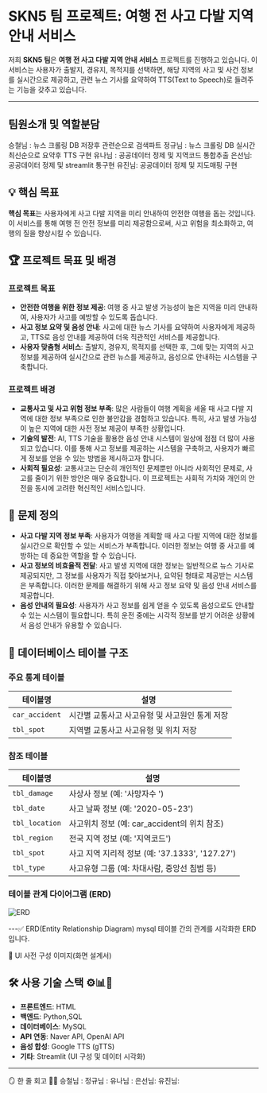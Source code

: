 # SKN5 팀 프로젝트: 여행 전 사고 다발 지역 안내 서비스

저희 **SKN5 팀**은 **여행 전 사고 다발 지역 안내 서비스** 프로젝트를 진행하고 있습니다. 이 서비스는 사용자가 출발지, 경유지, 목적지를 선택하면, 해당 지역의 사고 및 사건 정보를 실시간으로 제공하고, 관련 뉴스 기사를 요약하여 TTS(Text to Speech)로 들려주는 기능을 갖추고 있습니다.

---
## 팀원소개 및 역할분담
승철님 : 뉴스 크롤링 DB 저장후 관련순으로 검색파트
정규님 : 뉴스 크롤링 DB 실시간 최신순으로 요약후 TTS 구현
유나님 : 공공데이터 정제 및 지역코드 통합추출
은선님: 공공데이터 정제 및 streamlit 통구현
유진님: 공공데이터 정제 및 지도매핑 구현

## 💡 핵심 목표
**핵심 목표**는 사용자에게 사고 다발 지역을 미리 안내하여 안전한 여행을 돕는 것입니다. 이 서비스를 통해 여행 전 안전 정보를 미리 제공함으로써, 사고 위험을 최소화하고, 여행의 질을 향상시킬 수 있습니다.

## 🏆 프로젝트 목표 및 배경

### 프로젝트 목표
- **안전한 여행을 위한 정보 제공**: 여행 중 사고 발생 가능성이 높은 지역을 미리 안내하여, 사용자가 사고를 예방할 수 있도록 돕습니다.
- **사고 정보 요약 및 음성 안내**: 사고에 대한 뉴스 기사를 요약하여 사용자에게 제공하고, TTS로 음성 안내를 제공하여 더욱 직관적인 서비스를 제공합니다.
- **사용자 맞춤형 서비스**: 출발지, 경유지, 목적지를 선택한 후, 그에 맞는 지역의 사고 정보를 제공하여 실시간으로 관련 뉴스를 제공하고, 음성으로 안내하는 시스템을 구축합니다.

### 프로젝트 배경
- **교통사고 및 사고 위험 정보 부족**: 많은 사람들이 여행 계획을 세울 때 사고 다발 지역에 대한 정보 부족으로 인한 불안감을 경험하고 있습니다. 특히, 사고 발생 가능성이 높은 지역에 대한 사전 정보 제공이 부족한 상황입니다.
- **기술의 발전**: AI, TTS 기술을 활용한 음성 안내 시스템이 일상에 점점 더 많이 사용되고 있습니다. 이를 통해 사고 정보를 제공하는 시스템을 구축하고, 사용자가 빠르게 정보를 얻을 수 있는 방법을 제시하고자 합니다.
- **사회적 필요성**: 교통사고는 단순히 개인적인 문제뿐만 아니라 사회적인 문제로, 사고를 줄이기 위한 방안은 매우 중요합니다. 이 프로젝트는 사회적 가치와 개인의 안전을 동시에 고려한 혁신적인 서비스입니다.

## 📌 문제 정의
- **사고 다발 지역 정보 부족**: 사용자가 여행을 계획할 때 사고 다발 지역에 대한 정보를 실시간으로 확인할 수 있는 서비스가 부족합니다. 이러한 정보는 여행 중 사고를 예방하는 데 중요한 역할을 할 수 있습니다.
- **사고 정보의 비효율적 전달**: 사고 발생 지역에 대한 정보는 일반적으로 뉴스 기사로 제공되지만, 그 정보를 사용자가 직접 찾아보거나, 요약된 형태로 제공받는 시스템은 부족합니다. 이러한 문제를 해결하기 위해 사고 정보 요약 및 음성 안내 서비스를 제공합니다.
- **음성 안내의 필요성**: 사용자가 사고 정보를 쉽게 얻을 수 있도록 음성으로도 안내할 수 있는 시스템이 필요합니다. 특히 운전 중에는 시각적 정보를 받기 어려운 상황에서 음성 안내가 유용할 수 있습니다.


## 🧮 데이터베이스 테이블 구조
 
 ### 주요 통계 테이블
 
 | 테이블명           | 설명                                             |
 |----------------|---------------------------------------------------|
 | `car_accident` | 시간별 교통사고 사고유형 및 사고원인 통계 저장             |
 | `tbl_spot`     | 지역별 교통사고 사고유형 및 위치 저장 |
 
 ### 참조 테이블
 
 | 테이블명           | 설명                                    |
 |----------------|---------------------------------------|
 | `tbl_damage`   | 사상사 정보 (예: '사망자수 ')                   |
 | `tbl_date`     | 사고 날짜 정보 (예: '2020-05-23')            |
 | `tbl_location` | 사고위치 정보  (예: car_accident의 위치 참조)     |
 | `tbl_region`   | 전국 지역 정보 (예: '지역코드')                  |
 | `tbl_spot`     | 사고 지역 지리적 정보 (예: '37.1333', '127.27') |
 | `tbl_type`     | 사고유형 그룹 (예: 차대사람, 중앙선 침범 등)              
 
 ### 테이블 관계 다이어그램 (ERD)
 
 ![ERD](images/ERD.png)

---✅ ERD(Entity Relationship Diagram)
mysql 테이블 간의 관계를 시각화한 ERD입니다.


📸 UI 사전 구성 이미지(화면 설계서)



## 🛠️ 사용 기술 스택 ⚙️📊🧠
- **프론트엔드**: HTML
- **백엔드**: Python,SQL
- **데이터베이스**: MySQL
- **API 연동**: Naver API, OpenAI API
- **음성 합성**: Google TTS (gTTS)
- **기타**: Streamlit (UI 구성 및 데이터 시각화)

---

🪞 한 줄 회고 🧠💬
승철님 : 
정규님 : 
유나님 : 
은선님: 
유진님: 

